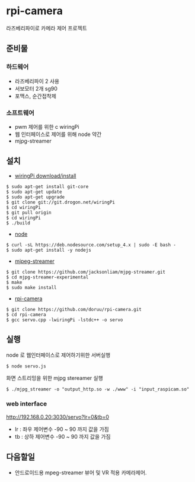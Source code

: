 # rpi-camera

라즈베리파이로 카메라 제어 프로젝트

## 준비물

### 하드웨어
- 라즈베리파이 2 사용
- 서보모터 2개  sg90
- 포맥스, 순간접착제

### 소프트웨어
- pwm 제어를 위한 c wiringPi
- 웹 인터페이스로 제어를 위해 node 약간
- mjpg-streamer

## 설치

- [wiringPi download/install] 
```
$ sudo apt-get install git-core
$ sudo apt-get update
$ sudo apt-get upgrade
$ git clone git://git.drogon.net/wiringPi
$ cd wiringPi
$ git pull origin
$ cd wiringPi
$ ./build
```
- [node]
```
$ curl -sL https://deb.nodesource.com/setup_4.x | sudo -E bash -
$ sudo apt-get install -y nodejs
```
- [mjpeg-streamer]
```
$ git clone https://github.com/jacksonliam/mjpg-streamer.git
$ cd mjpg-streamer-experimental
$ make
$ sudo make install
```
- [rpi-camera]
```
$ git clone https://github.com/doruu/rpi-camera.git
$ cd rpi-camera
$ gcc servo.cpp -lwiringPi -lstdc++ -o servo
```

## 실행

node 로 웹인터페이스로 제어하기위한 서버실행
```
$ node servo.js
```

화면 스트리밍을 위한 mjpg stereamer 실행
```
$ ./mjpg_streamer -o "output_http.so -w ./www" -i "input_raspicam.so"
``` 

### web interface

http://192.168.0.20:3030/servo?lr=0&tb=0

- lr : 좌우 제어변수 -90 ~ 90 까지 값을 가짐
- tb : 상하 제어변수 -90 ~ 90 까지 값을 가짐

## 다음할일

- 안드로이드용 mpeg-streamer 뷰어 및 VR 적용 카메라제어.


[wiringPi download/install]: <http://wiringpi.com/download-and-install/>
[node]: <https://nodejs.org/en/download/package-manager/#debian-and-ubuntu-based-linux-distributions/>
[mjpeg-streamer]: <https://github.com/jacksonliam/mjpg-streamer>
[rpi-camera]: <https://github.com/jacksonliam/mjpg-streamer>

